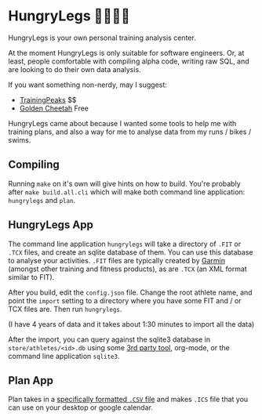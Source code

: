 # HungryLegs 🏊🏻‍🚴‍🏃‍

HungryLegs is your own personal training analysis center.

At the moment HungryLegs is only suitable for software engineers. Or, at least, people comfortable with compiling alpha code, writing raw SQL, and are looking to do their own data analysis.

If you want something non-nerdy, may I suggest:

* [TrainingPeaks](https://www.trainingpeaks.com/) $$
* [Golden Cheetah](https://www.goldencheetah.org/) Free

HungryLegs came about because I wanted some tools to help me with training plans, and also a way for me to analyse data from my runs / bikes / swims.

## Compiling

Running `make` on it's own will give hints on how to build. You're probably after `make build.all.cli` which will make both command line application: `hungrylegs` and `plan`.

## HungryLegs App

The command line application `hungrylegs` will take a directory of `.FIT` or `.TCX` files, and create an sqlite database of them. You can use this database to analyse your activities. `.FIT`  files are typically created by [Garmin](https://www.garmin.com) (amongst other training and fitness products), as are `.TCX` (an XML format similar to FIT).

After you build, edit the `config.json` file. Change the root athlete name, and point the `import` setting to a directory where you have some FIT and / or TCX files are. Then run `hungrylegs`.

(I have 4 years of data and it takes about 1:30 minutes to import all the data)

After the import, you can query against the sqlite3 database in `store/athletes/<id>.db` using some [3rd party tool](https://www.sqliteflow.com/), org-mode, or the command line application `sqlite3`.

## Plan App

Plan takes in a [specifically formatted `.CSV` file](https://github.com/robrohan/hungrylegs/tree/master/cmd/plan) and makes `.ICS` file that you can use on your desktop or google calendar.
